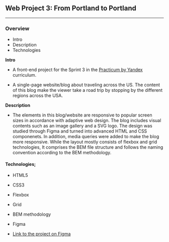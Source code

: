 ## Web Project 3: From Portland to Portland
___________________________

### Overview

* Intro
* Description
* Technologies

**Intro**

* A front-end project for the Sprint 3 in the [Practicum by Yandex](https://practicum.yandex.com/) curriculum.

* A single-page website/blog about traveling across the US. The content of this blog make the viewer take a road trip by stopping by the different regions across the USA. 

**Description**

* The elements in this blog/website are responsive to popular screen sizes in accordance with adaptive web design. The blog includes visual contents such as an image gallery and a SVG logo. The design was studied through Figma and turned into advanced HTML and CSS componenets. In addition, media queries were added to make the blog more responsive. While the layout mostly consists of flexbox and grid technologies, It comprises the BEM file structure and follows the naming convention according to the BEM methodology.

#### Technologies;

* HTML5
* CSS3 
* Flexbox
* Grid
* BEM methodology
* Figma

* [Link to the project on Figma](https://www.figma.com/file/AtbNbstbxWPcMqvF061V0R/Sprint-3%3A-From-Portland-to-Portland-%7C-desktop-%2B-mobile?node-id=0%3A1)
